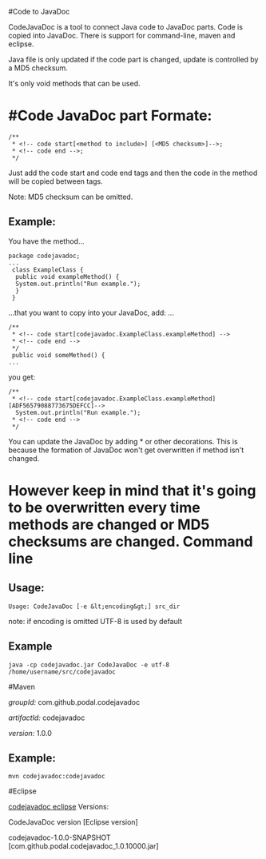 #Code to JavaDoc

CodeJavaDoc is a tool to connect Java code to JavaDoc parts. Code is copied into JavaDoc. There is support for command-line, maven and eclipse.</div>

Java file is only updated if the code part is changed, update is controlled by a MD5 checksum.</div>

It's only void methods that can be used.

#Code JavaDoc part
Formate:
========
 	/**
	 * <!-- code start[<method to include>] [<MD5 checksum>]-->;
	 * <!-- code end -->;
	 */


Just add the code start and code end tags and then the
code in the method will be copied between tags.

Note: MD5 checksum can be omitted.

Example:
--------
You have the method...

	package codejavadoc;
	...
	 class ExampleClass {
	  public void exampleMethod() {
	  System.out.println("Run example.");
	  }
	 }

...that you want to copy into your JavaDoc, add:
...

	/**
	 * <!-- code start[codejavadoc.ExampleClass.exampleMethod] -->
	 * <!-- code end -->
	 */
	 public void someMethod() {
	...

you get:
	
	/**
	 * <!-- code start[codejavadoc.ExampleClass.exampleMethod] [ADF56579088773675DEFCC]-->
	  System.out.println("Run example.");
	 * <!-- code end -->
	 */

You can update the JavaDoc by adding * or other decorations. This is because the formation of JavaDoc won't get overwritten if method isn't changed.

However keep in mind that it's going to be overwritten every time methods are changed or MD5 checksums are changed.
Command line
============
Usage:
--------

	Usage: CodeJavaDoc [-e &lt;encoding&gt;] src_dir
	
note: if encoding is omitted UTF-8 is used by default

Example
-------

	java -cp codejavadoc.jar CodeJavaDoc -e utf-8 /home/username/src/codejavadoc
	
#Maven


*groupId:* com.github.podal.codejavadoc

*artifactId:* codejavadoc

*version:* 1.0.0

Example:
--------
	mvn codejavadoc:codejavadoc
#Eclipse

<a href="eclipse">codejavadoc eclipse</a>
Versions:

CodeJavaDoc version [Eclipse version]

codejavadoc-1.0.0-SNAPSHOT [com.github.podal.codejavadoc_1.0.10000.jar]

